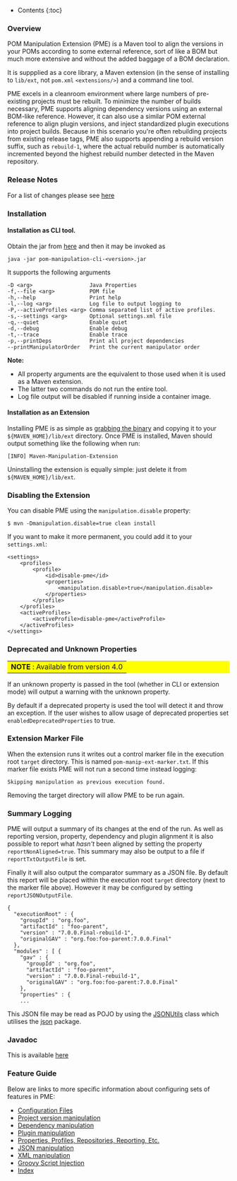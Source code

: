 ---
---

* Contents
{:toc}

### Overview

POM Manipulation Extension (PME) is a Maven tool to align the versions in your POMs according to some external reference, sort of like a BOM but much more extensive and without the added baggage of a BOM declaration.

It is suppplied as a core library, a Maven extension (in the sense of installing to `lib/ext`, not `pom.xml` `<extensions/>`) and a command line tool.

PME excels in a cleanroom environment where large numbers of pre-existing projects must be rebuilt. To minimize the number of builds necessary, PME supports aligning dependency versions using an external BOM-like reference. However, it can also use a similar POM external reference to align plugin versions, and inject standardized plugin executions into project builds. Because in this scenario you're often rebuilding projects from existing release tags, PME also supports appending a rebuild version suffix, such as `rebuild-1`, where the actual rebuild number is automatically incremented beyond the highest rebuild number detected in the Maven repository.

### Release Notes

For a list of changes please see [here](https://github.com/release-engineering/pom-manipulation-ext/releases)

### Installation

#### Installation as CLI tool.

Obtain the jar from [here](https://repo1.maven.org/maven2/org/commonjava/maven/ext/pom-manipulation-cli) and then it may be invoked as

    java -jar pom-manipulation-cli-<version>.jar

It supports the following arguments

    -D <arg>                  Java Properties
    -f,--file <arg>           POM file
    -h,--help                 Print help
    -l,--log <arg>            Log file to output logging to
    -P,--activeProfiles <arg> Comma separated list of active profiles.
    -s,--settings <arg>       Optional settings.xml file
    -q,--quiet                Enable quiet
    -d,--debug                Enable debug
    -t,--trace                Enable trace
    -p,--printDeps            Print all project dependencies
    --printManipulatorOrder   Print the current manipulator order

**Note:**
* All property arguments are the equivalent to those used when it is used as a Maven extension.
* The latter two commands do not run the entire tool.
* Log file output will be disabled if running inside a container image.


#### Installation as an Extension

Installing PME is as simple as [grabbing the binary](https://repo1.maven.org/maven2/org/commonjava/maven/ext/pom-manipulation-ext) and copying it to your `${MAVEN_HOME}/lib/ext` directory. Once PME is installed, Maven should output something like the following when run:

	[INFO] Maven-Manipulation-Extension

Uninstalling the extension is equally simple: just delete it from `${MAVEN_HOME}/lib/ext`.

### Disabling the Extension

You can disable PME using the `manipulation.disable` property:

	$ mvn -Dmanipulation.disable=true clean install

If you want to make it more permanent, you could add it to your `settings.xml`:

    <settings>
        <profiles>
            <profile>
                <id>disable-pme</id>
                <properties>
                    <manipulation.disable>true</manipulation.disable>
                </properties>
            </profile>
        </profiles>
        <activeProfiles>
            <activeProfile>disable-pme</activeProfile>
        </activeProfiles>
    </settings>

### Deprecated and Unknown Properties

<table bgcolor="#ffff00">
<tr>
<td>
    <b>NOTE</b> : Available from version 4.0
</td>
</tr>
</table>

If an unknown property is passed in the tool (whether in CLI or extension mode) will output a warning with the unknown property.

By default if a deprecated property is used the tool will detect it and throw an exception. If the user wishes to allow usage of deprecated properties set `enabledDeprecatedProperties` to true.

### Extension Marker File

When the extension runs it writes out a control marker file in the execution root `target` directory. This is named `pom-manip-ext-marker.txt`. If this marker file exists PME will not run a second time instead logging:

    Skipping manipulation as previous execution found.

Removing the target directory will allow PME to be run again.

### Summary Logging

PME will output a summary of its changes at the end of the run. As well as reporting version, property, dependency and plugin alignment it is also possible to report what _hasn't_ been aligned by setting the property `reportNonAligned=true`. This summary may also be output to a file if `reportTxtOutputFile` is set.

Finally it will also output the comparator summary as a JSON file. By default this report will be placed within the execution root `target` directory (next to the marker file above). However it may be configured by setting `reportJSONOutputFile`.

    {
      "executionRoot" : {
        "groupId" : "org.foo",
        "artifactId" : "foo-parent",
        "version" : "7.0.0.Final-rebuild-1",
        "originalGAV" : "org.foo:foo-parent:7.0.0.Final"
      },
      "modules" : [ {
        "gav" : {
          "groupId" : "org.foo",
          "artifactId" : "foo-parent",
          "version" : "7.0.0.Final-rebuild-1",
          "originalGAV" : "org.foo:foo-parent:7.0.0.Final"
        },
        "properties" : {
        ...

This JSON file may be read as POJO by using the [JSONUtils](https://github.com/release-engineering/pom-manipulation-ext/blob/master/common/src/main/java/org/commonjava/maven/ext/common/util/JSONUtils.java) class which utilises the [json](https://github.com/release-engineering/pom-manipulation-ext/blob/master/common/src/main/java/org/commonjava/maven/ext/common/json) package.

### Javadoc

This is available [here](https://www.javadoc.io/doc/org.commonjava.maven.ext)

### Feature Guide

Below are links to more specific information about configuring sets of features in PME:

* [Configuration Files](guide/configuration.html)
* [Project version manipulation](guide/project-version-manip.html)
* [Dependency manipulation](guide/dep-manip.html)
* [Plugin manipulation](guide/plugin-manip.html)
* [Properties, Profiles, Repositories, Reporting, Etc.](guide/misc.html)
* [JSON manipulation](guide/json.html)
* [XML manipulation](guide/xml.html)
* [Groovy Script Injection](guide/groovy.html)
* [Index](guide/property-index.html)
